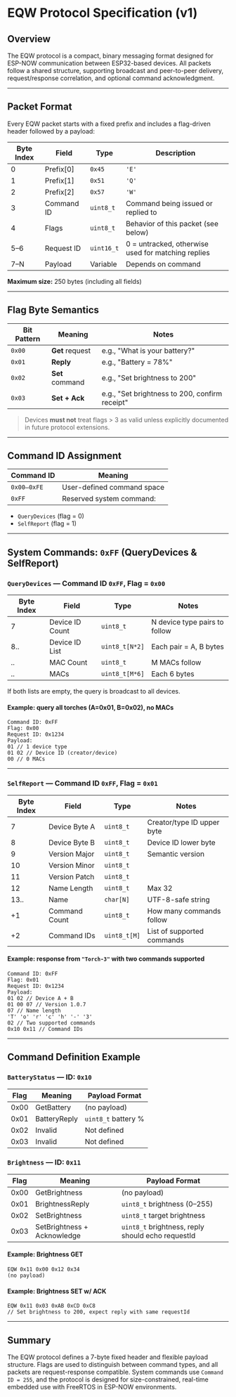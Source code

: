 # EQW Protocol Specification (v1)

## Overview

The EQW protocol is a compact, binary messaging format designed for ESP-NOW communication between ESP32-based devices. All packets follow a shared structure, supporting broadcast and peer-to-peer delivery, request/response correlation, and optional command acknowledgment.

---

## Packet Format

Every EQW packet starts with a fixed prefix and includes a flag-driven header followed by a payload:

| Byte Index | Field       | Type       | Description |
|------------|-------------|------------|-------------|
| 0          | Prefix[0]   | `0x45`     | `'E'`       |
| 1          | Prefix[1]   | `0x51`     | `'Q'`       |
| 2          | Prefix[2]   | `0x57`     | `'W'`       |
| 3          | Command ID  | `uint8_t`  | Command being issued or replied to |
| 4          | Flags       | `uint8_t`  | Behavior of this packet (see below) |
| 5–6        | Request ID  | `uint16_t` | 0 = untracked, otherwise used for matching replies |
| 7–N        | Payload     | Variable   | Depends on command |

**Maximum size:** 250 bytes (including all fields)

---

## Flag Byte Semantics

| Bit Pattern | Meaning                     | Notes                            |
|-------------|-----------------------------|----------------------------------|
| `0x00`      | **Get** request             | e.g., "What is your battery?"    |
| `0x01`      | **Reply**                   | e.g., "Battery = 78%"            |
| `0x02`      | **Set** command             | e.g., "Set brightness to 200"    |
| `0x03`      | **Set + Ack**               | e.g., "Set brightness to 200, confirm receipt" |

> Devices **must not** treat flags > 3 as valid unless explicitly documented in future protocol extensions.

---

## Command ID Assignment

| Command ID | Meaning                     |
|------------|-----------------------------|
| `0x00–0xFE`| User-defined command space   |
| `0xFF`     | Reserved system command:
   - `QueryDevices` (flag = 0)
   - `SelfReport` (flag = 1)

---

## System Commands: `0xFF` (QueryDevices & SelfReport)

### `QueryDevices` — Command ID `0xFF`, Flag = `0x00`

| Byte Index | Field            | Type       | Notes                      |
|------------|------------------|------------|----------------------------|
| 7          | Device ID Count  | `uint8_t`  | N device type pairs to follow |
| 8..        | Device ID List   | `uint8_t[N*2]` | Each pair = A, B bytes |
| ..         | MAC Count        | `uint8_t`  | M MACs follow             |
| ..         | MACs             | `uint8_t[M*6]` | Each 6 bytes             |

If both lists are empty, the query is broadcast to all devices.

#### Example: query all torches (A=0x01, B=0x02), no MACs
```
Command ID: 0xFF
Flag: 0x00
Request ID: 0x1234
Payload:
01 // 1 device type
01 02 // Device ID (creator/device)
00 // 0 MACs
```


---

### `SelfReport` — Command ID `0xFF`, Flag = `0x01`

| Byte Index | Field             | Type        | Notes |
|------------|-------------------|-------------|-------|
| 7          | Device Byte A     | `uint8_t`   | Creator/type ID upper byte |
| 8          | Device Byte B     | `uint8_t`   | Device ID lower byte       |
| 9          | Version Major     | `uint8_t`   | Semantic version           |
| 10         | Version Minor     | `uint8_t`   |                             |
| 11         | Version Patch     | `uint8_t`   |                             |
| 12         | Name Length       | `uint8_t`   | Max 32                     |
| 13..       | Name              | `char[N]`   | UTF-8-safe string          |
| +1         | Command Count     | `uint8_t`   | How many commands follow   |
| +2         | Command IDs       | `uint8_t[M]`| List of supported commands |

#### Example: response from `"Torch-3"` with two commands supported

```
Command ID: 0xFF
Flag: 0x01
Request ID: 0x1234
Payload:
01 02 // Device A + B
01 00 07 // Version 1.0.7
07 // Name length
'T' 'o' 'r' 'c' 'h' '-' '3'
02 // Two supported commands
0x10 0x11 // Command IDs
```


---

## Command Definition Example

### `BatteryStatus` — ID: `0x10`

| Flag | Meaning                       | Payload Format |
|------|-------------------------------|----------------|
| 0x00 | GetBattery                    | (no payload)   |
| 0x01 | BatteryReply                  | `uint8_t` battery % |
| 0x02 | Invalid                       | Not defined    |
| 0x03 | Invalid                       | Not defined    |

### `Brightness` — ID: `0x11`

| Flag | Meaning                       | Payload Format |
|------|-------------------------------|----------------|
| 0x00 | GetBrightness                 | (no payload)   |
| 0x01 | BrightnessReply               | `uint8_t` brightness (0–255) |
| 0x02 | SetBrightness                 | `uint8_t` target brightness |
| 0x03 | SetBrightness + Acknowledge   | `uint8_t` brightness, reply should echo requestId |

#### Example: Brightness GET
```
EQW 0x11 0x00 0x12 0x34
(no payload)
```


#### Example: Brightness SET w/ ACK
```
EQW 0x11 0x03 0xAB 0xCD 0xC8
// Set brightness to 200, expect reply with same requestId
```


---

## Summary

The EQW protocol defines a 7-byte fixed header and flexible payload structure. Flags are used to distinguish between command types, and all packets are request-response compatible. System commands use `Command ID = 255`, and the protocol is designed for size-constrained, real-time embedded use with FreeRTOS in ESP-NOW environments.
